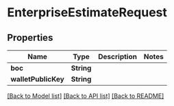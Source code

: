# EnterpriseEstimateRequest

## Properties
Name | Type | Description | Notes
------------ | ------------- | ------------- | -------------
**boc** | **String** |  | 
**walletPublicKey** | **String** |  | 

[[Back to Model list]](../README.md#documentation-for-models) [[Back to API list]](../README.md#documentation-for-api-endpoints) [[Back to README]](../README.md)


